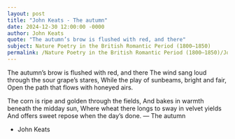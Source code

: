 ```yaml
---
layout: post
title: "John Keats - The autumn"
date: 2024-12-30 12:00:00 -0000
author: John Keats
quote: "The autumn’s brow is flushed with red, and there"
subject: Nature Poetry in the British Romantic Period (1800–1850)
permalink: /Nature Poetry in the British Romantic Period (1800–1850)/John Keats/John Keats - The autumn
---
```


The autumn’s brow is flushed with red, and there
The wind sang loud through the sour grape’s stares,
While the play of sunbeams, bright and fair,
Open the path that flows with honeyed airs.

The corn is ripe and golden through the fields,
And bakes in warmth beneath the midday sun,
Where wheat there longs to sway in velvet yields
And offers sweet repose when the day’s done.
— The autumn

- John Keats
